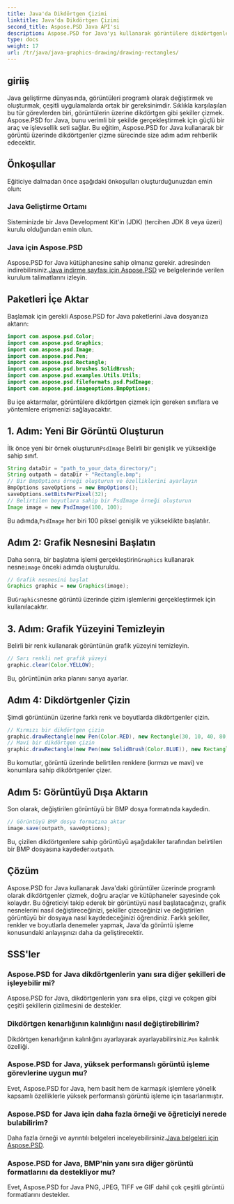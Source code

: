 ```yaml
---
title: Java'da Dikdörtgen Çizimi
linktitle: Java'da Dikdörtgen Çizimi
second_title: Aspose.PSD Java API'si
description: Aspose.PSD for Java'yı kullanarak görüntülere dikdörtgenler çizmeyi öğrenin. Bu eğitim, Java geliştiricilerine adım adım rehberlik eder. Görüntü işleme görevleri için mükemmeldir.
type: docs
weight: 17
url: /tr/java/java-graphics-drawing/drawing-rectangles/
---
```

## giriiş
Java geliştirme dünyasında, görüntüleri programlı olarak değiştirmek ve oluşturmak, çeşitli uygulamalarda ortak bir gereksinimdir. Sıklıkla karşılaşılan bu tür görevlerden biri, görüntülerin üzerine dikdörtgen gibi şekiller çizmek. Aspose.PSD for Java, bunu verimli bir şekilde gerçekleştirmek için güçlü bir araç ve işlevsellik seti sağlar. Bu eğitim, Aspose.PSD for Java kullanarak bir görüntü üzerinde dikdörtgenler çizme sürecinde size adım adım rehberlik edecektir.
## Önkoşullar
Eğiticiye dalmadan önce aşağıdaki önkoşulları oluşturduğunuzdan emin olun:
### Java Geliştirme Ortamı
Sisteminizde bir Java Development Kit'in (JDK) (tercihen JDK 8 veya üzeri) kurulu olduğundan emin olun.
### Java için Aspose.PSD
 Aspose.PSD for Java kütüphanesine sahip olmanız gerekir. adresinden indirebilirsiniz.[Java indirme sayfası için Aspose.PSD](https://releases.aspose.com/psd/java/) ve belgelerinde verilen kurulum talimatlarını izleyin.
## Paketleri İçe Aktar
Başlamak için gerekli Aspose.PSD for Java paketlerini Java dosyanıza aktarın:
```java
import com.aspose.psd.Color;
import com.aspose.psd.Graphics;
import com.aspose.psd.Image;
import com.aspose.psd.Pen;
import com.aspose.psd.Rectangle;
import com.aspose.psd.brushes.SolidBrush;
import com.aspose.psd.examples.Utils.Utils;
import com.aspose.psd.fileformats.psd.PsdImage;
import com.aspose.psd.imageoptions.BmpOptions;
```
Bu içe aktarmalar, görüntülere dikdörtgen çizmek için gereken sınıflara ve yöntemlere erişmenizi sağlayacaktır.
## 1. Adım: Yeni Bir Görüntü Oluşturun
 İlk önce yeni bir örnek oluşturun`PsdImage` Belirli bir genişlik ve yüksekliğe sahip sınıf.
```java
String dataDir = "path_to_your_data_directory/";
String outpath = dataDir + "Rectangle.bmp";
// Bir BmpOptions örneği oluşturun ve özelliklerini ayarlayın
BmpOptions saveOptions = new BmpOptions();
saveOptions.setBitsPerPixel(32);
// Belirtilen boyutlara sahip bir PsdImage örneği oluşturun
Image image = new PsdImage(100, 100);
```
 Bu adımda,`PsdImage` her biri 100 piksel genişlik ve yükseklikte başlatılır.
## Adım 2: Grafik Nesnesini Başlatın
 Daha sonra, bir başlatma işlemi gerçekleştirin`Graphics` kullanarak nesne`image` önceki adımda oluşturuldu.
```java
// Grafik nesnesini başlat
Graphics graphic = new Graphics(image);
```
 Bu`Graphics`nesne görüntü üzerinde çizim işlemlerini gerçekleştirmek için kullanılacaktır.
## 3. Adım: Grafik Yüzeyini Temizleyin
Belirli bir renk kullanarak görüntünün grafik yüzeyini temizleyin.
```java
// Sarı renkli net grafik yüzeyi
graphic.clear(Color.YELLOW);
```
Bu, görüntünün arka planını sarıya ayarlar.
## Adım 4: Dikdörtgenler Çizin
Şimdi görüntünün üzerine farklı renk ve boyutlarda dikdörtgenler çizin.
```java
// Kırmızı bir dikdörtgen çizin
graphic.drawRectangle(new Pen(Color.RED), new Rectangle(30, 10, 40, 80));
// Mavi bir dikdörtgen çizin
graphic.drawRectangle(new Pen(new SolidBrush(Color.BLUE)), new Rectangle(10, 30, 80, 40));
```
Bu komutlar, görüntü üzerinde belirtilen renklere (kırmızı ve mavi) ve konumlara sahip dikdörtgenler çizer.
## Adım 5: Görüntüyü Dışa Aktarın
Son olarak, değiştirilen görüntüyü bir BMP dosya formatında kaydedin.
```java
// Görüntüyü BMP dosya formatına aktar
image.save(outpath, saveOptions);
```
 Bu, çizilen dikdörtgenlere sahip görüntüyü aşağıdakiler tarafından belirtilen bir BMP dosyasına kaydeder:`outpath`.

## Çözüm
Aspose.PSD for Java kullanarak Java'daki görüntüler üzerinde programlı olarak dikdörtgenler çizmek, doğru araçlar ve kütüphaneler sayesinde çok kolaydır. Bu öğreticiyi takip ederek bir görüntüyü nasıl başlatacağınızı, grafik nesnelerini nasıl değiştireceğinizi, şekiller çizeceğinizi ve değiştirilen görüntüyü bir dosyaya nasıl kaydedeceğinizi öğrendiniz. Farklı şekiller, renkler ve boyutlarla denemeler yapmak, Java'da görüntü işleme konusundaki anlayışınızı daha da geliştirecektir.
## SSS'ler
### Aspose.PSD for Java dikdörtgenlerin yanı sıra diğer şekilleri de işleyebilir mi?
Aspose.PSD for Java, dikdörtgenlerin yanı sıra elips, çizgi ve çokgen gibi çeşitli şekillerin çizilmesini de destekler.
### Dikdörtgen kenarlığının kalınlığını nasıl değiştirebilirim?
 Dikdörtgen kenarlığının kalınlığını ayarlayarak ayarlayabilirsiniz.`Pen` kalınlık özelliği.
### Aspose.PSD for Java, yüksek performanslı görüntü işleme görevlerine uygun mu?
Evet, Aspose.PSD for Java, hem basit hem de karmaşık işlemlere yönelik kapsamlı özelliklerle yüksek performanslı görüntü işleme için tasarlanmıştır.
### Aspose.PSD for Java için daha fazla örneği ve öğreticiyi nerede bulabilirim?
 Daha fazla örneği ve ayrıntılı belgeleri inceleyebilirsiniz.[Java belgeleri için Aspose.PSD](https://reference.aspose.com/psd/java/).
### Aspose.PSD for Java, BMP'nin yanı sıra diğer görüntü formatlarını da destekliyor mu?
Evet, Aspose.PSD for Java PNG, JPEG, TIFF ve GIF dahil çok çeşitli görüntü formatlarını destekler.